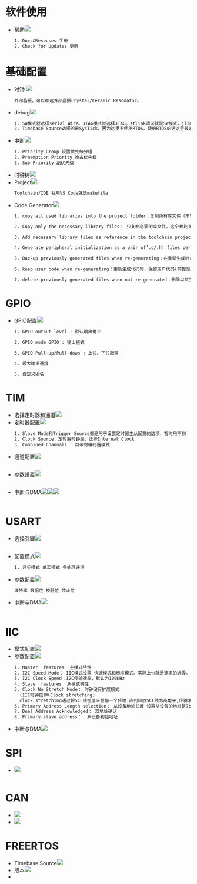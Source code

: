 <!--
 * @Author: szf
 * @Date: 2023-01-03 23:05:53
 * @LastEditTime: 2023-01-05 19:19:13
 * @LastEditors: szf
 * @Description: 
 * @FilePath: \STM32-Notes\Note\cubemx.md
 * @WeChat:szf13373959031
-->
# 软件使用
- 帮助![](2023-01-05-18-41-50.png)
  ```latex
  1. Docs&Resouses 手册
  2. Check for Updates 更新
  ```
# 基础配置
- 时钟 ![](2023-01-03-23-10-50.png)
  ```latex
  外部晶振，可以都选外部晶振Crystal/Ceramic Resonator。
  ```
- debug![](2023-01-03-23-11-25.png)
  ```latex
  1. SW模式就选择serial Wire。JTAG模式就选择JTAG。stlink调试就是SW模式，jlink调试就是JTAG模式
  2. Timebase Source选择的是SysTick，因为这里不使用RTOS，使用RTOS的话这里最好选择一个Timer，这个后面再做详细介绍
  ```
- 中断![](2023-01-05-17-24-29.png)
  ```latex
  1. Priority Group 设置优先级分组
  2. Preemption Priority 抢占优先级
  3. Sub Priority 副优先级
  ```
- 时钟树![](2023-01-03-23-13-19.png)
- Project![](2023-01-03-23-14-08.png)
  ```latex
  Toolchain/IDE 我用VS Code就选makefile
  ```
- Code Generator![](2023-01-03-23-15-17.png)
    ```latex
    1. copy all used libraries into the project folder：复制所有库文件（不管工程需要用到还是没用到）到生成的工程目录中，此做法可以使在不使用Cubemx或者电脑没有安装cubemx,依然可以按照标准库的编程习惯调用HAL库函数进行程序编写。

    2. Copy only the necessary library files： 只复制必要的库文件。这个相比上一个减少了很多文件。比如你没有使用CAN、SPI…等外设，就不会拷贝相关库文件到你工程下。

    3. Add necessary library files as reference in the toolchain project configuration file ：在工具链项目配置文件中添加必要的库文件作为参考。这里没有复制HAL库文件，只添加了必要文件（如main.c）。相比上面，没有Drivers相关文件。

    4. Generate peripheral initialization as a pair of’.c/.h’ files per peripheral：每个外设生成独立的.C .H文件，方便独立管理。不勾：所有初始化代码都生成在main.c 勾选：初始化代码生成在对应的外设文件。 如UART初始化代码生成在uart.c中。

    5. Backup previously generated files when re-generating：在重新生成时备份以前生成的文件。重新生成代码时，会在相关目录中生成一个Backup文件夹，将之前源文件拷贝到其中。

    6. keep user code when re-generating：重新生成代码时，保留用户代码(前提是代码写在规定的位置。也就是生成工程文件中的BEGIN和END之间。否则同样会删除。后面会根据生成的工程进行说明)

    7. delete previously generated files when not re-generated：删除以前生成但现在没有选择生成的文件 比如：之前生成了led.c，现在重新配置没有led.c，则会删除之前的led.c文件。(此功能根据自身要求进行取舍)
    ```

# GPIO
- GPIO配置![](2023-01-04-18-34-25.png)
  ```latex
  1. GPIO output level : 默认输出电平
  
  2. GPIO mode GPIO : 输出模式

  3. GPIO Pull-up/Pull-down : 上拉、下拉配置

  4. 最大输出速度

  5. 自定义别名
  ```

# TIM
- 选择定时器和通道![](2023-01-04-19-09-50.png)
- 定时器配置![](2023-01-04-19-22-06.png)
  ```latex
  1. Slave Mode和Trigger Source都是用于设置定时器主从配置的选项，暂时用不到
  2. Clock Source：定时器时钟源，选择Internal Clock
  3. Combined Channals : 自带的编码器模式
  ```
- 通道配置![](2023-01-04-19-23-36.png)
  ```latex
  ```
- 参数设置![](2023-01-04-19-24-59.png)
  ```latex
  ```
- 中断与DMA![](2023-01-04-19-26-00.png)![](2023-01-05-17-23-32.png)![](2023-01-04-19-26-55.png)
  ```latex
  ```

# USART
- 选择引脚![](2023-01-05-17-17-10.png)
  ```latex
  ```
- 配置模式![](2023-01-05-17-18-03.png)
  ```latex
  1. 异步模式 单工模式 多处理通讯
  ```
- 参数配置![](2023-01-05-17-20-19.png)
  ```latex
  波特率 数据位 校验位 停止位
  ```
- 中断与DMA![](2023-01-05-17-20-54.png)
  ```latex
  ```

# IIC
- 模式配置![](2023-01-05-17-39-33.png)
- 参数配置![](2023-01-05-17-40-13.png)
  ```latex
  1. Master  features  主模式特性
  2. I2C Speed Mode： IIC模式设置 快速模式和标准模式。实际上也就是速率的选择。
  3. I2C Clock Speed：I2C传输速率，默认为100KHz
  4. Slave  features  从模式特性
  5. Clock No Stretch Mode： 时钟没有扩展模式
    (IIC时钟拉伸(Clock stretching)
    clock stretching通过将SCL线拉低来暂停一个传输.直到释放SCL线为高电平,传输才继续进行.clock stretching是可选的,实际上大多数从设备不包括SCL驱动,所以它们不能stretch时钟.)
  6. Primary Address Length selection： 从设备地址长度 设置从设备的地址是7bit还是10bit 大部分为7bit
  7. Dual Address Acknowledged： 双地址确认
  8. Primary slave address：  从设备初始地址
  ```
- 中断与DMA![](2023-01-05-17-42-27.png)

# SPI
- ![](2023-01-05-17-55-14.png)
  ```latex
  ```

# CAN
- ![](2023-01-05-18-17-46.png)
- ![](2023-01-05-18-18-06.png)

# FREERTOS
- Timebase Source![](2023-01-05-18-19-34.png)
- 版本![](2023-01-05-18-20-29.png)
- 